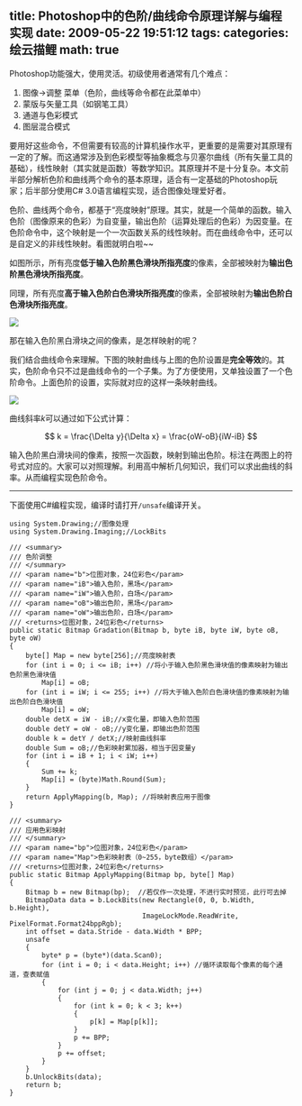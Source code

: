 title: Photoshop中的色阶/曲线命令原理详解与编程实现
date: 2009-05-22 19:51:12
tags:
categories: 绘云描鲤
math: true
---

Photoshop功能强大，使用灵活。初级使用者通常有几个难点：

1. 图像->调整  菜单（色阶，曲线等命令都在此菜单中）
2. 蒙版与矢量工具（如钢笔工具）
3. 通道与色彩模式
4. 图层混合模式

要用好这些命令，不但需要有较高的计算机操作水平，更重要的是需要对其原理有一定的了解。而这通常涉及到色彩模型等抽象概念与贝塞尔曲线（所有矢量工具的基础），线性映射（其实就是函数）等数学知识。其原理并不是十分复杂。本文前半部分解析色阶和曲线两个命令的基本原理，适合有一定基础的Photoshop玩家；后半部分使用C# 3.0语言编程实现，适合图像处理爱好者。

<!--more-->

色阶、曲线两个命令，都基于“亮度映射”原理。其实，就是一个简单的函数。输入色阶（图像原来的色彩）为自变量，输出色阶（运算处理后的色彩）为因变量。在色阶命令中，这个映射是一个一次函数关系的线性映射。而在曲线命令中，还可以是自定义的非线性映射。看图就明白啦~~

如图所示，所有亮度**低于输入色阶黑色滑块所指亮度**的像素，全部被映射为**输出色阶黑色滑块所指亮度**。

同理，所有亮度**高于输入色阶白色滑块所指亮度**的像素，全部被映射为**输出色阶白色滑块所指亮度**。

![][level]

那在输入色阶黑白滑块之间的像素，是怎样映射的呢？

我们结合曲线命令来理解。下图的映射曲线与上图的色阶设置是**完全等效**的。其实，色阶命令只不过是曲线命令的一个子集。为了方便使用，又单独设置了一个色阶命令。上面色阶的设置，实际就对应的这样一条映射曲线。

![][curve]

曲线斜率$k$可以通过如下公式计算：

$$
k = \frac{\Delta y}{\Delta x} = \frac{oW-oB}{iW-iB}
$$

   输入色阶黑白滑块间的像素，按照一次函数，映射到输出色阶。标注在两图上的符号式对应的。大家可以对照理解。利用高中解析几何知识，我们可以求出曲线的斜率。从而编程实现色阶命令。
 
-----

下面使用C#编程实现，编译时请打开`/unsafe`编译开关。

``` 
using System.Drawing;//图像处理
using System.Drawing.Imaging;//LockBits

/// <summary>
/// 色阶调整
/// </summary>
/// <param name="b">位图对象，24位彩色</param>
/// <param name="iB">输入色阶，黑场</param>
/// <param name="iW">输入色阶，白场</param>
/// <param name="oB">输出色阶，黑场</param>
/// <param name="oW">输出色阶，白场</param>
/// <returns>位图对象，24位彩色</returns>
public static Bitmap Gradation(Bitmap b, byte iB, byte iW, byte oB, byte oW)
{
    byte[] Map = new byte[256];//亮度映射表
    for (int i = 0; i <= iB; i++) //将小于输入色阶黑色滑块值的像素映射为输出色阶黑色滑块值
        Map[i] = oB;
    for (int i = iW; i <= 255; i++) //将大于输入色阶白色滑块值的像素映射为输出色阶白色滑块值
        Map[i] = oW;
    double detX = iW - iB;//x变化量，即输入色阶范围
    double detY = oW - oB;//y变化量，即输出色阶范围
    double k = detY / detX;//映射曲线斜率
    double Sum = oB;//色彩映射累加器，相当于因变量y
    for (int i = iB + 1; i < iW; i++)
    {
        Sum += k;
        Map[i] = (byte)Math.Round(Sum);
    }
    return ApplyMapping(b, Map); //将映射表应用于图像
}

/// <summary>
/// 应用色彩映射
/// </summary>
/// <param name="bp">位图对象，24位彩色</param>
/// <param name="Map">色彩映射表（0~255，byte数组）</param>
/// <returns>位图对象，24位彩色</returns>
public static Bitmap ApplyMapping(Bitmap bp, byte[] Map)
{
    Bitmap b = new Bitmap(bp);  //若仅作一次处理，不进行实时预览，此行可去掉
    BitmapData data = b.LockBits(new Rectangle(0, 0, b.Width, b.Height),
                                 ImageLockMode.ReadWrite, PixelFormat.Format24bppRgb);
    int offset = data.Stride - data.Width * BPP;
    unsafe
    {
        byte* p = (byte*)(data.Scan0);
        for (int i = 0; i < data.Height; i++) //循环读取每个像素的每个通道，查表赋值
        {
            for (int j = 0; j < data.Width; j++)
            {
                for (int k = 0; k < 3; k++)
                {
                    p[k] = Map[p[k]];
                }
                p += BPP;
            }
            p += offset;
        }
    }
    b.UnlockBits(data);
    return b;
}
```

[level]: /images/level-and-curves-1.png
[curve]: /images/level-and-curves-2.png